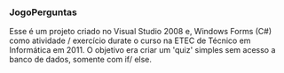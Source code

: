 ### JogoPerguntas

Esse é um projeto criado no Visual Studio 2008 e, Windows Forms (C#) como atividade / exercício durate o curso na ETEC de Técnico em Informática em 2011.
O objetivo era criar um 'quiz' simples sem acesso a banco de dados, somente com if/ else.
